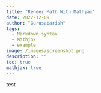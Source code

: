 ```yaml
---
title: "Render Math With Mathjax"
date: 2022-12-09
author: "Gurusabarish"
tags:
  - Markdown syntax
  - Mathjax
  - example
image: /images/screenshot.png
description: ""
toc: true
mathjax: true
---
```

test
